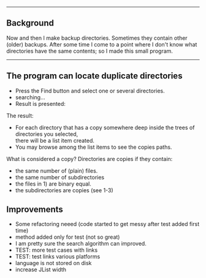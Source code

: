
----------
Background
----------
Now and then I make backup directories. Sometimes they contain other (older) backups.
After some time I come to a point where I don't know what directories have the same contents;
so I made this small program.

--------------------------------------------
The program can locate duplicate directories
--------------------------------------------

- Press the Find button and select one or several directories.
- searching...
- Result is presented:

The result:
- For each directory that has a copy somewhere deep inside the trees of directories you selected,  
  there will be a list item created.
- You may browse among the list items to see the copies paths.

What is considered a copy?
Directories are copies if they contain:
- the same number of (plain) files.
- the same number of subdirectories
- the files in 1) are binary equal.
- the subdirectories are copies (see 1-3)

Improvements
------------
- Some refactoring neeed (code started to get messy after test added first time)
- method added only for test (not so great)
- I am pretty sure the search algorithm can improved.
- TEST: more test cases with links
- TEST: test links various platforms
- language is not stored on disk
- increase JList width

